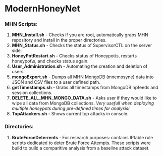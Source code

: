 # ModernHoneyNet
###  MHN Scripts:

1. **MHN_Install.sh** - Checks if you are root, automatically grabs MHN repository and install in the proper directories.
2. **MHN_Status.sh** - Checks the status of SupervisorCTL on the server side.
3. **HoneyPotRestart.sh** - Checks status of Honeypot\s, restarts honeypot\s, and checks status again.
4. **User_Administration.sh** - Automating the creation and deletion of users.
5. **mongoExport.sh** - Dumps all MHN MongoDB (mnemosyne) data into JSON and CSV files to a user defined path.
6. **getTimestamps.sh** - Grabs all timestamps from MongoDB hpfeeds and session collections.
7. **DELETE_ALL_MHN_MONGO_DATA.sh** - Asks user if they would like to wipe all data from MongoDB collections. _Very usefull when deploying multiple honeypots during pre-defined times for analysis!_
8. **TopAttackers.sh** - Shows current top attacks in console.

### Directories: 

1. **BruteForceDeterrents** - For research purposes: contains IPtable rule scripts dedicated to deter Brute Force Attempts. These scripts were build to build a comparitive analysis from a baseline attack dataset. 



